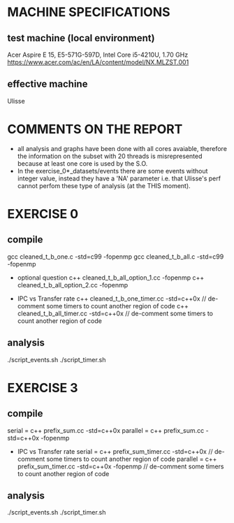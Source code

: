 # MACHINE SPECIFICATIONS

## test machine (local environment)
Acer Aspire E 15, E5-571G-597D, Intel Core i5-4210U, 1.70 GHz
https://www.acer.com/ac/en/LA/content/model/NX.MLZST.001

## effective machine
Ulisse

# COMMENTS ON THE REPORT

- all analysis and graphs have been done with all cores
  avaiable, therefore the information on the subset with 
  20 threads is misrepresented because at least one core 
  is used by the S.O.
- In the exercise_0*_datasets/events there are some events
  without integer value, instead they have a 'NA' parameter
  i.e. that Ulisse's perf cannot perfom these type of analysis
  (at the THIS moment).

# EXERCISE 0

## compile
 gcc cleaned_t_b_one.c -std=c99 -fopenmp
 gcc cleaned_t_b_all.c -std=c99 -fopenmp

 - optional question
   c++ cleaned_t_b_all_option_1.cc -fopenmp
   c++ cleaned_t_b_all_option_2.cc -fopenmp

 - IPC vs Transfer rate
   c++ cleaned_t_b_one_timer.cc -std=c++0x // de-comment some timers to count another region of code
   c++ cleaned_t_b_all_timer.cc -std=c++0x // de-comment some timers to count another region of code

## analysis
 ./script_events.sh <number of repetition> <discriminator>
 ./script_timer.sh <number of repetition> <discriminator>

# EXERCISE 3

## compile
 serial = c++ prefix_sum.cc -std=c++0x
 parallel = c++ prefix_sum.cc -std=c++0x -fopenmp

 - IPC vs Transfer rate
   serial = c++ prefix_sum_timer.cc -std=c++0x // de-comment some timers to count another region of code
   parallel = c++ prefix_sum_timer.cc -std=c++0x -fopenmp // de-comment some timers to count another region of code

## analysis
./script_events.sh <number of repetition> <discriminator>
./script_timer.sh <number of repetition> <discriminator>
